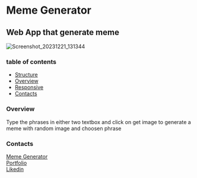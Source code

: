   <h1>Meme Generator</h1>

  <h2>Web App that generate meme</h2>

![Screenshot_20231221_131344](https://github.com/So-Ca/meme-generator/assets/121359947/b0201b74-ed3c-4bf1-811f-64916bb0ee83)


  <h3>table of contents</h3>
  <ul>
  <li><a href="#structure">Structure</a></li>
  <li><a href="#overview">Overview</a></li>
  <li><a href="#responsive">Responsive</a></li>
  <li><a href="#contacts">Contacts</a></li>
  </ul>

  <a name="overview"></a>
  <h3>Overview</h3>

  <p>
    Type the phrases in either two textbox and click on get image to generate a meme with random image and choosen phrase
  </p>

  <a name="contacts"></a>
  <h3>Contacts</h3>

  <a href="https://meme-generator-example.netlify.app/">Meme Generator</a><br>
  <a href="so-ca-portfolio.netlify.app">Portfolio</a><br>
  <a href="https://www.linkedin.com/in/sonny-caputo-554315185">Likedin</a><br>

